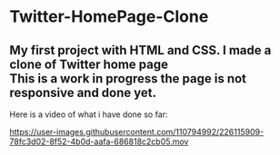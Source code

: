 # Twitter-HomePage-Clone
My first project with HTML and CSS. I made a clone of Twitter home page
<br/>This is a work in progress the page is not responsive and done yet.
---
Here is a video of what i have done so far:
<br/>

https://user-images.githubusercontent.com/110794992/226115909-78fc3d02-8f52-4b0d-aafa-686818c2cb05.mov

